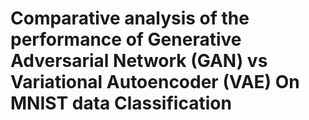 # Comparative analysis of the performance of Generative Adversarial Network (GAN) vs Variational Autoencoder (VAE) On MNIST data Classification
